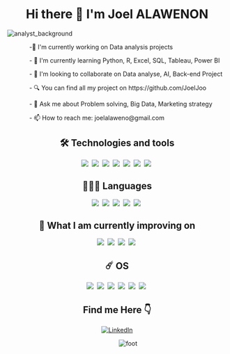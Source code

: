   <h1 align="center" class="welcome_message">Hi there 👋 I'm Joel ALAWENON</h1>
  <img align="center src="./_0171c837-feda-4db5-9f51-6145dff (1).jpg" alt="analyst_background" class="analyst_background">
  <p>-🔭 I'm currently working on Data analysis projects</p>
  <p>- 🌱 I'm currently learning Python, R, Excel, SQL, Tableau, Power BI</p>
  <p>- 👯 I'm looking to collaborate on Data analyse, AI, Back-end Project</p>
  <p>- 🔍 You can find all my project on https://github.com/JoelJoo</p>
  <p>- 💬 Ask me about Problem solving, Big Data, Marketing strategy</p>
  <p>- 📫 How to reach me: joelalaweno@gmail.com</p>

    
<div align="center">
            <h2>🛠 Technologies and tools</h2>
            <img src="https://img.shields.io/badge/MySQL-005C84?style=for-the-badge&logo=mysql&logoColor=white"/>&nbsp;  
            <img src="https://img.shields.io/badge/GitHub%20Pages-222222?style=for-the-badge&logo=GitHub%20Pages&logoColor=white"/>&nbsp; 
            <img src="https://img.shields.io/badge/Emacs-%237F5AB6.svg?&style=for-the-badge&logo=gnu-emacs&logoColor=white"/>&nbsp; 
            <img src="https://img.shields.io/badge/VSCode-0078D4?style=for-the-badge&logo=visual%20studio%20code&logoColor=white"/>&nbsp; 
            <img src="https://img.shields.io/badge/Google%20Sheets-34A853?style=for-the-badge&logo=google-sheets&logoColor=white"/>&nbsp;  
            <img src="https://img.shields.io/badge/GIT-E44C30?style=for-the-badge&logo=git&logoColor=white"/>&nbsp;
            <img src="https://img.shields.io/badge/Microsoft%20Excel-34A853?style=for-the-badge&logo=microsoft-excel&logoColor=white"/>&nbsp;
      <h2>👨🏾‍💻 Languages</h2>
          <img src="https://img.shields.io/badge/C-00599C?style=for-the-badge&logo=c&logoColor=white"/>&nbsp;
            <img src="https://img.shields.io/badge/C++-00599C?style=for-the-badge&logo=c&logoColor=white"/>&nbsp;
            <img src="https://img.shields.io/badge/JavaScript-323330?style=for-the-badge&logo=javascript&logoColor=F7DF1E"/>&nbsp; 
            <img src="https://img.shields.io/badge/Python-FFD43B?style=for-the-badge&logo=python&logoColor=blue"/>&nbsp; 
            <img src="https://img.shields.io/badge/R-FFD43B?style=for-the-badge&logo=r&logoColor=blue"/>&nbsp; 
        <h2>📖 What I am currently improving on</h2>
            <img src="https://img.shields.io/badge/C++-00599C?style=for-the-badge&logo=c&logoColor=white"/>&nbsp;  
            <img src="https://img.shields.io/badge/Python-FFD43B?style=for-the-badge&logo=python&logoColor=blue"/>&nbsp; 
            <img src="https://img.shields.io/badge/R-FFD43B?style=for-the-badge&logo=r&logoColor=black"/>&nbsp;
            <img src="https://img.shields.io/badge/MySQL-005C84?style=for-the-badge&logo=mysql&logoColor=white"/>&nbsp;  
        <h2>☄️ OS</h2>
            <img src="https://img.shields.io/badge/Android-3DDC84?style=for-the-badge&logo=android&logoColor=white"/>&nbsp;
            <img src="https://img.shields.io/badge/apple-E6E6E6?style=for-the-badge&logo=apple&logoColor=black"/>&nbsp;
            <img src="https://img.shields.io/badge/Fedora-294172?style=for-the-badge&logo=fedora&logoColor=white"/>&nbsp;
            <img src="https://img.shields.io/badge/Linux-FCC624?style=for-the-badge&logo=linux&logoColor=black"/>&nbsp; 
            <img src="https://img.shields.io/badge/Ubuntu-E95420?style=for-the-badge&logo=ubuntu&logoColor=white"/>&nbsp;
            <img src="https://img.shields.io/badge/mint-309638?style=for-the-badge&logo=linuxmint&logoColor=white"/>&nbsp;
    </div>
    <div align="center">
        <h2>Find me Here 👇</h2>
        <a href="https://www.linkedin.com/in/joel-alawenon-405753264/" target="_blank">
            <img alt="LinkedIn" src="https://img.shields.io/badge/linkedin-%230077B5.svg?&style=for-the-badge&logo=linkedin&logoColor=white" />
        </a>
    </div>
    <p align="center">
        <img src="https://raw.githubusercontent.com/mayhemantt/mayhemantt/Update/svg/Bottom.svg" alt="foot" />
    </p>
    <style>
        h1.welcome_message {
            text-align: center;
        }
        img.analyst_background {
            display: block;
            margin-left: auto;
            margin-right: auto;
        }
        p {
            margin-left: 10%;
        }
    </style>
